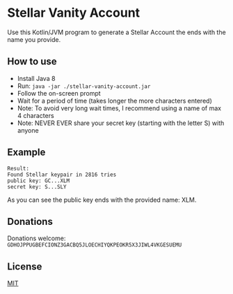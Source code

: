 # Stellar Vanity Account
Use this Kotlin/JVM program to generate a Stellar Account the ends with the name you provide.

## How to use
* Install Java 8
* Run: `java -jar ./stellar-vanity-account.jar`
* Follow the on-screen prompt
* Wait for a period of time (takes longer the more characters entered)
* Note: To avoid very long wait times, I recommend using a name of max 4 characters
* Note: NEVER EVER share your secret key (starting with the letter S) with anyone

## Example
```
Result:
Found Stellar keypair in 2816 tries
public key: GC...XLM
secret key: S...SLY
```
As you can see the public key ends with the provided name: XLM.

## Donations
Donations welcome: `GDHOJPPUGBEFCIONZ3GACBQ5JLOECHIYQKPEOKR5X3JIWL4VKGESUEMU`

## License
[MIT](LICENSE.md)